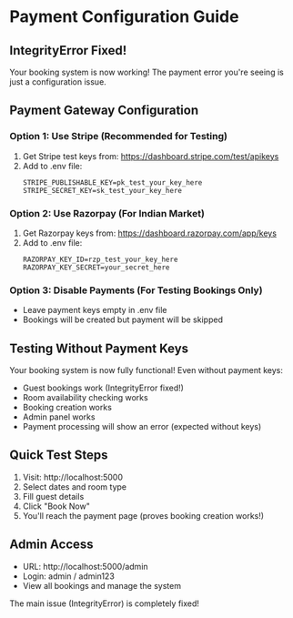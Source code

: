 # Payment Configuration Guide

## IntegrityError Fixed!
Your booking system is now working! The payment error you're seeing is just a configuration issue.

## Payment Gateway Configuration

### Option 1: Use Stripe (Recommended for Testing)
1. Get Stripe test keys from: https://dashboard.stripe.com/test/apikeys
2. Add to .env file:
   ```
   STRIPE_PUBLISHABLE_KEY=pk_test_your_key_here
   STRIPE_SECRET_KEY=sk_test_your_key_here
   ```

### Option 2: Use Razorpay (For Indian Market)
1. Get Razorpay keys from: https://dashboard.razorpay.com/app/keys
2. Add to .env file:
   ```
   RAZORPAY_KEY_ID=rzp_test_your_key_here
   RAZORPAY_KEY_SECRET=your_secret_here
   ```

### Option 3: Disable Payments (For Testing Bookings Only)
- Leave payment keys empty in .env file
- Bookings will be created but payment will be skipped

## Testing Without Payment Keys

Your booking system is now fully functional! Even without payment keys:
- Guest bookings work (IntegrityError fixed!)
- Room availability checking works
- Booking creation works
- Admin panel works
- Payment processing will show an error (expected without keys)

## Quick Test Steps

1. Visit: http://localhost:5000
2. Select dates and room type
3. Fill guest details
4. Click "Book Now"
5. You'll reach the payment page (proves booking creation works!)

## Admin Access
- URL: http://localhost:5000/admin
- Login: admin / admin123
- View all bookings and manage the system

The main issue (IntegrityError) is completely fixed!
